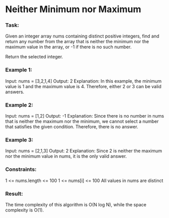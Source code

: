# Neither Minimum nor Maximum

### Task:

Given an integer array nums containing distinct positive integers, find and return any number from the array that 
is neither the minimum nor the maximum value in the array, or -1 if there is no such number.

Return the selected integer.

### Example 1:

Input: nums = [3,2,1,4]
Output: 2
Explanation: In this example, the minimum value is 1 and the maximum value is 4. Therefore, either 2 or 3 can be 
valid answers.

### Example 2:

Input: nums = [1,2]
Output: -1
Explanation: Since there is no number in nums that is neither the maximum nor the minimum, we cannot select a number 
that satisfies the given condition. Therefore, there is no answer.

### Example 3:

Input: nums = [2,1,3]
Output: 2
Explanation: Since 2 is neither the maximum nor the minimum value in nums, it is the only valid answer.

### Constraints:

1 <= nums.length <= 100
1 <= nums[i] <= 100
All values in nums are distinct

### Result: 

The time complexity of this algorithm is O(N log N), while the space complexity is O(1).
